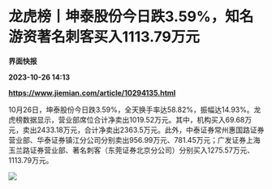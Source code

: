 # 龙虎榜丨坤泰股份今日跌3.59%，知名游资著名刺客买入1113.79万元
**界面快报**

**2023-10-26 14:13**

**https://www.jiemian.com/article/10294135.html**

10月26日，坤泰股份今日跌3.59%，全天换手率达58.82%，振幅达14.93%。龙虎榜数据显示，营业部席位合计净卖出1019.52万元。其中，机构买入69.68万元，卖出2433.18万元，合计净卖出2363.5万元。此外，中泰证券常州惠国路证券营业部、华泰证券镇江分公司分别卖出956.99万元、781.45万元；广发证券上海玉兰路证券营业部、著名刺客（东莞证券北京分公司）分别买入1275.57万元、1113.79万元。

![](https://img2.jiemian.com/101/original/20231026/169832927976078800_a700xH.png)